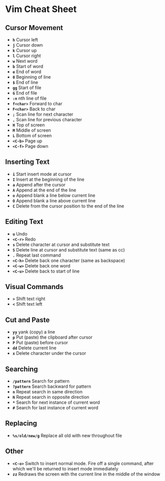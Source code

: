 # Vim Cheat Sheet

## Cursor Movement

* **`h`** Cursor left
* **`j`** Cursor down
* **`k`** Cursor up
* **`l`** Cursor right
* **`w`** Next word
* **`b`** Start of word
* **`e`** End of word
* **`0`** Beginning of line
* **`$`** End of line
* **`gg`** Start of file
* **`G`** End of file
* **`:n`** nth line of file
* **`f<char>`** Forward to char
* **`F<char>`** Back to char
* **`;`** Scan line for next character
* **`,`** Scan line for previous character
* **`H`** Top of screen
* **`M`** Middle of screen
* **`L`** Bottom of screen
* **`<C-b>`** Page up
* **`<C-f>`** Page down

## Inserting Text

* **`i`** Start insert mode at cursor
* **`I`** Insert at the beginning of the line
* **`a`** Append after the cursor
* **`A`** Append at the end of the line
* **`o`** Append blank a line below current line
* **`O`** Append blank a line above current line
* **`C`** Delete from the cursor position to the end of the line

## Editing Text

* **`u`** Undo
* **`<C-r>`** Redo
* **`s`** Delete character at cursor and substitute text
* **`S`** Delete line at cursor and substitute text (same as cc)
* **`.`** Repeat last command
* **`<C-h>`** Delete back one character (same as backspace)
* **`<C-w>`** Delete back one word
* **`<C-u>`** Delete back to start of line

## Visual Commands

* **`>`** Shift text right
* **`<`** Shift text left

## Cut and Paste

* **`yy`** yank (copy) a line
* **`p`** Put (paste) the clipboard after cursor
* **`P`** Put (paste) before cursor
* **`dd`** Delete current line
* **`x`** Delete character under the cursor

## Searching

* **`/pattern`** Search for pattern
* **`?pattern`** Search backward for pattern
* **`n`** Repeat search in same direction
* **`N`** Repeat search in opposite direction
* **`*`** Search for next instance of current word
* **`#`** Search for last instance of current word

## Replacing

* **`%s/old/new/g`** Replace all old with new throughout file

## Other

* **`<C-o>`** Switch to insert normal mode. Fire off a single command, after which we'll be returned to insert mode immediately
* **`zz`** Redraws the screen with the current line in the middle of the window

